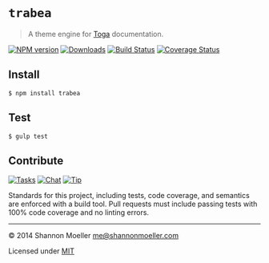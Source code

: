 # `trabea`

> A theme engine for [Toga](http://togajs.github.io) documentation.

[![NPM version][npm-img]][npm-url] [![Downloads][downloads-img]][npm-url] [![Build Status][travis-img]][travis-url] [![Coverage Status][coveralls-img]][coveralls-url]

## Install

    $ npm install trabea

## Test

    $ gulp test

## Contribute

[![Tasks][waffle-img]][waffle-url] [![Chat][gitter-img]][gitter-url] [![Tip][gittip-img]][gittip-url]

Standards for this project, including tests, code coverage, and semantics are enforced with a build tool. Pull requests must include passing tests with 100% code coverage and no linting errors.

----

© 2014 Shannon Moeller <me@shannonmoeller.com>

Licensed under [MIT](http://shannonmoeller.com/mit.txt)

[coveralls-img]: http://img.shields.io/coveralls/togajs/trabea/master.svg?style=flat-square
[coveralls-url]: https://coveralls.io/r/togajs/trabea
[downloads-img]: http://img.shields.io/npm/dm/trabea.svg?style=flat-square
[gitter-img]:    http://img.shields.io/badge/chat-togajs/toga-blue.svg?style=flat-square
[gitter-url]:    https://gitter.im/togajs/toga
[gittip-img]:    http://img.shields.io/gittip/shannonmoeller.svg?style=flat-square
[gittip-url]:    https://www.gittip.com/shannonmoeller
[npm-img]:       http://img.shields.io/npm/v/trabea.svg?style=flat-square
[npm-url]:       https://npmjs.org/package/trabea
[travis-img]:    http://img.shields.io/travis/togajs/trabea.svg?style=flat-square
[travis-url]:    https://travis-ci.org/togajs/trabea
[waffle-img]:    http://img.shields.io/github/issues/togajs/trabea.svg?style=flat-square
[waffle-url]:    http://waffle.io/togajs/trabea
